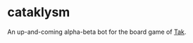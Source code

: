 # cataklysm

An up-and-coming alpha-beta bot for the board game of [Tak](https://boardgamegeek.com/boardgame/197405/tak).
